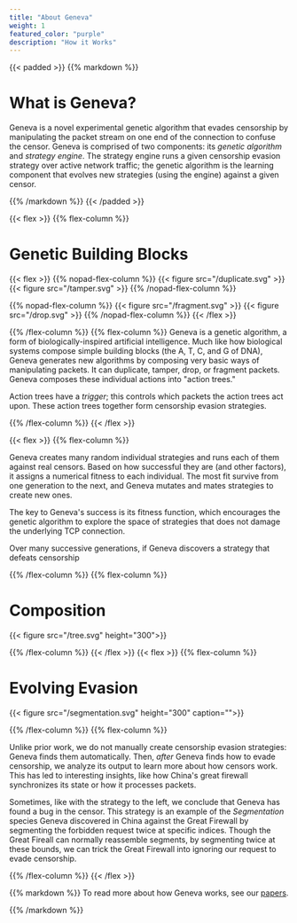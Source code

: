 ```yaml
---
title: "About Geneva"
weight: 1
featured_color: "purple"
description: "How it Works"
---
```


{{< padded >}}
{{% markdown %}}
# What is Geneva? 
Geneva is a novel experimental genetic algorithm that evades censorship by manipulating the packet stream on one end of the connection to confuse the censor. Geneva is comprised of two components:
its _genetic algorithm_ and _strategy engine_. The strategy engine runs a given censorship evasion strategy over active network traffic; the genetic algorithm is the learning component that evolves new strategies (using the engine) against a given censor.

{{% /markdown %}}
{{< /padded >}}


{{< flex >}}
{{% flex-column %}}
# Genetic Building Blocks


{{< flex >}}
{{% nopad-flex-column %}}
{{< figure src="/duplicate.svg" >}}
{{< figure src="/tamper.svg" >}}
{{% /nopad-flex-column %}}

{{% nopad-flex-column %}}
{{< figure src="/fragment.svg" >}}
{{< figure src="/drop.svg" >}}
{{% /nopad-flex-column %}}
{{< /flex >}}

{{% /flex-column %}}
{{% flex-column %}}
Geneva is a genetic algorithm, a form of biologically-inspired artificial intelligence. Much like how biological systems compose simple building blocks (the A, T, C, and G of DNA), Geneva generates new algorithms by composing very basic ways of manipulating packets. It can duplicate, tamper, drop, or fragment packets. Geneva composes these individual actions into "action trees."

Action trees have a _trigger_; this controls which packets the action trees act upon. These action trees together form censorship evasion strategies.

{{% /flex-column %}}
{{< /flex >}}

{{< flex >}}
{{% flex-column %}}

Geneva creates many random individual strategies and runs each of them against real censors. Based on how successful they are (and other factors), it assigns a numerical fitness to each individual. The most fit survive from one generation to the next, and Geneva mutates and mates strategies to create new ones. 

The key to Geneva's success is its fitness function, which encourages the genetic algorithm to explore the space of strategies that does not damage the underlying TCP connection.

Over many successive generations, if Geneva discovers a strategy that defeats censorship

{{% /flex-column %}}
{{% flex-column %}}

# Composition

{{< figure src="/tree.svg" height="300">}}

{{% /flex-column %}}
{{< /flex >}}
{{< flex >}}
{{% flex-column %}}

# Evolving Evasion
{{< figure src="/segmentation.svg" height="300" caption="">}}

{{% /flex-column %}}
{{% flex-column %}}

Unlike prior work, we do not manually create censorship evasion strategies: Geneva finds them automatically. Then, _after_ Geneva finds how to evade censorship, we analyze its output to learn more about how censors work. This has led to interesting insights, like how China's great firewall synchronizes its state or how it processes packets. 

Sometimes, like with the strategy to the left, we conclude that Geneva has found a bug in the censor. This strategy is an example of the _Segmentation_ species Geneva discovered in China against the Great Firewall by segmenting the forbidden request twice at specific indices. Though the Great Fireall can normally reassemble segments, by segmenting twice at these bounds, we can trick the Great Firewall into ignoring our request to evade censorship.

{{% /flex-column %}}
{{< /flex >}}

{{% markdown %}}
To read more about how Geneva works, see our [papers](/papers). 

{{% /markdown %}}
